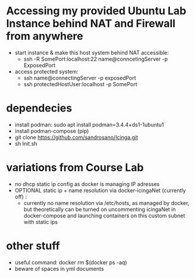 # Accessing my provided Ubuntu Lab Instance behind NAT and Firewall from anywhere

- start instance & make this host system behind NAT accessible: 
  - ssh -R SomePort:localhost:22 name@conncetingServer -p ExposedPort
- access protected system: 
  - ssh name@connectingServer -p exposedPort 
  - ssh protectedHostUser:localhost -p  SomePort

# dependecies
<!-- - install docker (not anymore)
  - if with snap:
    - sudo addgroup --system docker
    - sudo adduser $USER docker
    - newgrp docker
    - sudo snap enable docker
    - docker network create --subnet=172.18.0.0/16 icingaNet -->
- install podman: sudo apt install podman=3.4.4+ds1-1ubuntu1
- install podman-compose (pip)
- git clone https://github.com/sandrosano/Icinga.git
- sh Init.sh

# variations from Course Lab
- no dhcp static ip config as docker is managing IP adresses
- OPTIONAL static ip + name resolution via docker-icingaNet (currently off) :
  - currently no name resolution via /etc/hosts, as managed by docker, but theoretically can be turned on uncommenting icingaNet in docker-compose  and launching containers on this custom subnet with static ips 

# other stuff
- useful command: docker rm $(docker ps -aq)
- beware of spaces in yml documents